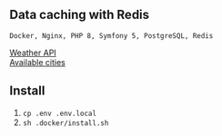 ## Data caching with Redis

````
Docker, Nginx, PHP 8, Symfony 5, PostgreSQL, Redis
````

[Weather API](https://openweathermap.org/api)  
[Available cities](http://bulk.openweathermap.org/sample/city.list.json.gz)

## Install
1. ``cp .env .env.local``
2. ``sh .docker/install.sh``